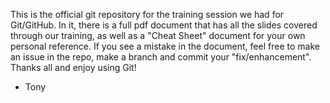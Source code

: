 This is the official git repository for the training session we had for Git/GitHub. In it, there is a full pdf document that has all the slides covered through our training, as well as a "Cheat Sheet" document for your own personal reference. If you see a mistake in the document, feel free to make an issue in the repo, make a branch and commit your "fix/enhancement". Thanks all and enjoy using Git! 

- Tony
